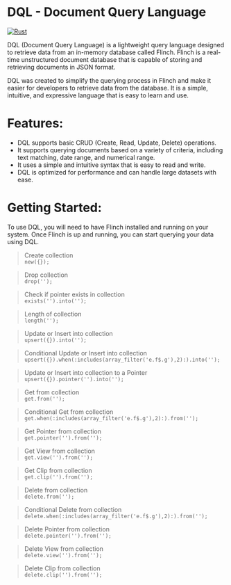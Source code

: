 # DQL - Document Query Language

[![Rust](https://github.com/mjm918/dql/actions/workflows/rust.yml/badge.svg)](https://github.com/mjm918/dql/actions/workflows/rust.yml)

DQL (Document Query Language) is a lightweight query language designed to retrieve data from an in-memory database called Flinch. Flinch is a real-time unstructured document database that is capable of storing and retrieving documents in JSON format.

DQL was created to simplify the querying process in Flinch and make it easier for developers to retrieve data from the database. It is a simple, intuitive, and expressive language that is easy to learn and use.

# Features:

- DQL supports basic CRUD (Create, Read, Update, Delete) operations.
- It supports querying documents based on a variety of criteria, including text matching, date range, and numerical range.
- It uses a simple and intuitive syntax that is easy to read and write.
- DQL is optimized for performance and can handle large datasets with ease.

# Getting Started:
To use DQL, you will need to have Flinch installed and running on your system. Once Flinch is up and running, you can start querying your data using DQL.

> Create collection <br>
`new({});` <br>

> Drop collection <br>
`drop('');` <br>

> Check if pointer exists in collection <br>
`exists('').into('');` <br>

> Length of collection <br>
`length('');` <br>

> Update or Insert into collection <br>
`upsert({}).into('');` <br>

> Conditional Update or Insert into collection <br>
`upsert({}).when(:includes(array_filter('e.f$.g'),2):).into('');` <br>

> Update or Insert into collection to a Pointer <br>
`upsert({}).pointer('').into('');` <br>

> Get from collection <br>
`get.from('');` <br>

> Conditional Get from collection <br>
`get.when(:includes(array_filter('e.f$.g'),2):).from('');` <br>

> Get Pointer from collection <br>
`get.pointer('').from('');` <br>

> Get View from collection <br>
`get.view('').from('');` <br>

> Get Clip from collection <br>
`get.clip('').from('');` <br>

> Delete from collection <br>
`delete.from('');` <br>

> Conditional Delete from collection <br>
`delete.when(:includes(array_filter('e.f$.g'),2):).from('');` <br>

> Delete Pointer from collection <br>
`delete.pointer('').from('');` <br>

> Delete View from collection <br>
`delete.view('').from('');` <br>

>Delete Clip from collection <br>
`delete.clip('').from('');` <br>

